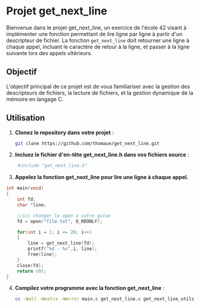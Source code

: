 # Projet get_next_line

Bienvenue dans le projet get_next_line, un exercice de l'école 42 visant à implémenter une fonction permettant de lire ligne par ligne à partir d'un descripteur de fichier. La fonction `get_next_line` doit retourner une ligne à chaque appel, incluant le caractère de retour à la ligne, et passer à la ligne suivante lors des appels ultérieurs.

## Objectif

L'objectif principal de ce projet est de vous familiariser avec la gestion des descripteurs de fichiers, la lecture de fichiers, et la gestion dynamique de la mémoire en langage C.

## Utilisation

1. **Clonez le repository dans votre projet** :

   ```bash
   git clone https://github.com/thomaue/get_next_line.git

2. **Incluez le fichier d'en-tête get_next_line.h dans vos fichiers source** :
 
   ```bash
    #include "get_next_line.h"

3. **Appelez la fonction get_next_line pour lire une ligne à chaque appel.**

```c
int	main(void)
{
	int	fd;
	char *line;

	//ici changer le open a votre guise
	fd = open("file.txt", O_RDONLY);

	for(int i = 1; i <= 20; i++)
	{
		line = get_next_line(fd);
		printf("%d - %s",i, line);
		free(line);
	}
	close(fd);
	return (0);
}
```
4. **Compilez votre programme avec la fonction get_next_line** : 
   
   ```bash
   cc -Wall -Wextra -Werror main.c get_next_line.c get_next_line_utils.c -D BUFFER_SIZE=1 -o gnl && ./gnl

